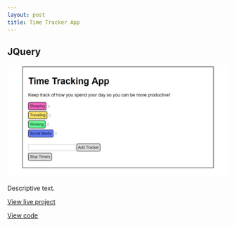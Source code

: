 ```yaml
---
layout: post
title: Time Tracker App
---
```



## JQuery
<img src="../_includes/images/portfolio3.jpg">
<p>Descriptive text.</p>
<p><a href="nicolemoran.github.io/timetracker/time.html">View live project</a></p>
<p><a href="https://github.com/nicolemoran/timetracker">View code</a></p>
